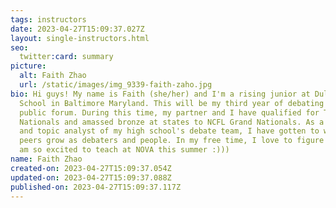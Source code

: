 ```yaml
---
tags: instructors
date: 2023-04-27T15:09:37.027Z
layout: single-instructors.html
seo:
  twitter:card: summary
picture:
  alt: Faith Zhao
  url: /static/images/img_9339-faith-zaho.jpg
bio: Hi guys! My name is Faith (she/her) and I'm a rising junior at Dulaney High
  School in Baltimore Maryland. This will be my third year of debating in a
  public forum. During this time, my partner and I have qualified for TOC, NSDA
  Nationals and amassed bronze at states to NCFL Grand Nationals. As a leader
  and topic analyst of my high school's debate team, I have gotten to watch my
  peers grow as debaters and people. In my free time, I love to figure skate. I
  am so excited to teach at NOVA this summer :)))
name: Faith Zhao
created-on: 2023-04-27T15:09:37.054Z
updated-on: 2023-04-27T15:09:37.088Z
published-on: 2023-04-27T15:09:37.117Z
---
```

